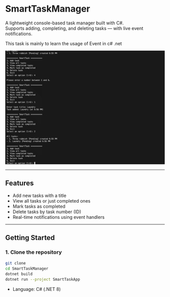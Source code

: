 # SmartTaskManager

A lightweight console-based task manager built with C#.  
Supports adding, completing, and deleting tasks — with live event notifications.

This task is mainly to learn the usage of Event in c# .net

![Demo](./Logs/demo.gif)

---

## Features

- Add new tasks with a title
- View all tasks or just completed ones
- Mark tasks as completed
- Delete tasks by task number (ID)
- Real-time notifications using event handlers

---

## Getting Started

### 1. Clone the repository

```bash
git clone 
cd SmartTaskManager
dotnet build
dotnet run --project SmartTaskApp

```
- Language: C# (.NET 8)